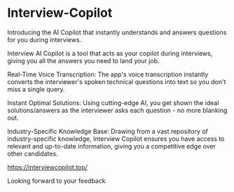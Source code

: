 # Interview-Copilot

Introducing the AI Copilot that instantly understands and answers questions for you during interviews.

Interview AI Copilot is a tool that acts as your copilot during interviews, giving you all the answers you need to land your job.

Real-Time Voice Transcription: The app's voice transcription instantly converts the interviewer's spoken technical questions into text so you don't miss a single query.

Instant Optimal Solutions: Using cutting-edge AI, you get shown the ideal solutions/answers as the interviewer asks each question - no more blanking out.

Industry-Specific Knowledge Base: Drawing from a vast repository of industry-specific knowledge, Interview Copilot ensures you have access to relevant and up-to-date information, giving you a competitive edge over other candidates.

https://interviewcopilot.top/

Looking forward to your feedback
